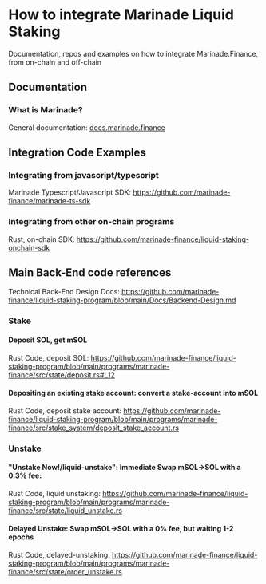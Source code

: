 # How to integrate Marinade Liquid Staking
Documentation, repos and examples on how to integrate Marinade.Finance, from on-chain and off-chain

## Documentation

### What is Marinade?

General documentation: [docs.marinade.finance](docs.marinade.finance) 

## Integration Code Examples

### Integrating from javascript/typescript

Marinade Typescript/Javascript SDK: https://github.com/marinade-finance/marinade-ts-sdk

### Integrating from other on-chain programs

Rust, on-chain SDK: https://github.com/marinade-finance/liquid-staking-onchain-sdk

## Main Back-End code references

Technical Back-End Design Docs: https://github.com/marinade-finance/liquid-staking-program/blob/main/Docs/Backend-Design.md

### Stake

#### Deposit SOL, get mSOL
Rust Code, deposit SOL: https://github.com/marinade-finance/liquid-staking-program/blob/main/programs/marinade-finance/src/state/deposit.rs#L12

#### Depositing an existing stake account: convert a stake-account into mSOL
Rust Code, deposit stake account: https://github.com/marinade-finance/liquid-staking-program/blob/main/programs/marinade-finance/src/stake_system/deposit_stake_account.rs

### Unstake 
#### "Unstake Now!/liquid-unstake": Immediate Swap mSOL->SOL with a 0.3% fee: 
Rust Code, liquid unstaking: https://github.com/marinade-finance/liquid-staking-program/blob/main/programs/marinade-finance/src/state/liquid_unstake.rs

#### Delayed Unstake: Swap mSOL->SOL with a 0% fee, but waiting 1-2 epochs
Rust Code, delayed-unstaking: https://github.com/marinade-finance/liquid-staking-program/blob/main/programs/marinade-finance/src/state/order_unstake.rs

